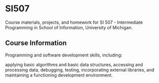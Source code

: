 # SI507
Course materials, projects, and homework for SI 507 - Intermediate Programming in School of Information, University of Michigan.

## Course Information
Programming and software development skills, including: 

applying basic algorithms and basic data structures, accessing and processing data, debugging, testing, incorporating external libraries, and maintaining a functioning development environment.
